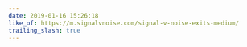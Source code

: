 ```yaml
---
date: 2019-01-16 15:26:18
like_of: https://m.signalvnoise.com/signal-v-noise-exits-medium/
trailing_slash: true
---
```

